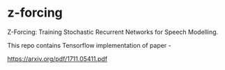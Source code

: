 # z-forcing


Z-Forcing: Training Stochastic Recurrent Networks for Speech Modelling.


This repo contains Tensorflow implementation of paper -

https://arxiv.org/pdf/1711.05411.pdf
